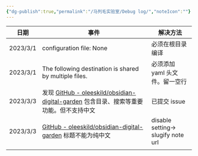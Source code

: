 ```yaml
---
{"dg-publish":true,"permalink":"/马列毛实验室/Debug log/","noteIcon":""}
---
```



| 日期     | 事件                                                                                                                                           | 解决方法                           |
| -------- | ---------------------------------------------------------------------------------------------------------------------------------------------- | ---------------------------------- |
| 2023/3/1 | configuration file: None                                                                                                                       | 必须在根目录编译                   |
| 2023/3/1 | The following destination is shared by multiple files.                                                                                         | 必须添加 yaml 头文件。留一空行     |
| 2023/3/3 | 发现 [GitHub - oleeskild/obsidian-digital-garden](https://github.com/oleeskild/obsidian-digital-garden) 包含目录、搜索等重要功能。但不支持中文 | 已提交 issue                       |
| 2023/3/3 | [GitHub - oleeskild/obsidian-digital-garden](https://github.com/oleeskild/obsidian-digital-garden) 标题不能为纯中文                            | disable setting-> slugify note url |
|          |                                                                                                                                                |                                    |